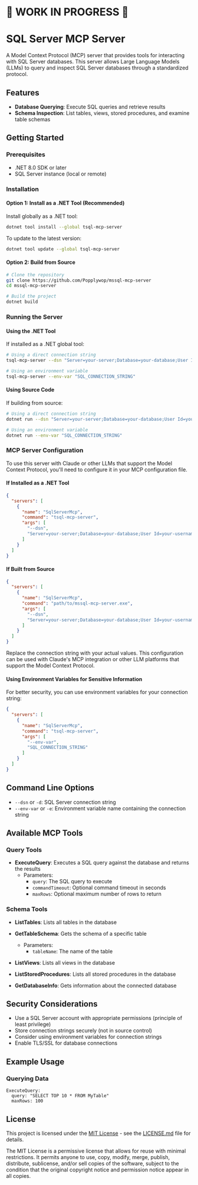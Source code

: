 # 🚧 WORK IN PROGRESS 🚧

# SQL Server MCP Server

A Model Context Protocol (MCP) server that provides tools for interacting with SQL Server databases. This server allows Large Language Models (LLMs) to query and inspect SQL Server databases through a standardized protocol.

## Features

- **Database Querying**: Execute SQL queries and retrieve results
- **Schema Inspection**: List tables, views, stored procedures, and examine table schemas

## Getting Started

### Prerequisites

- .NET 8.0 SDK or later
- SQL Server instance (local or remote)

### Installation

#### Option 1: Install as a .NET Tool (Recommended)

Install globally as a .NET tool:

```bash
dotnet tool install --global tsql-mcp-server
```

To update to the latest version:

```bash
dotnet tool update --global tsql-mcp-server
```

#### Option 2: Build from Source

```bash
# Clone the repository
git clone https://github.com/Popplywop/mssql-mcp-server
cd mssql-mcp-server

# Build the project
dotnet build
```

### Running the Server

#### Using the .NET Tool

If installed as a .NET global tool:

```bash
# Using a direct connection string
tsql-mcp-server --dsn "Server=your-server;Database=your-database;User Id=your-username;Password=your-password;TrustServerCertificate=True;"

# Using an environment variable
tsql-mcp-server --env-var "SQL_CONNECTION_STRING"
```

#### Using Source Code

If building from source:

```bash
# Using a direct connection string
dotnet run --dsn "Server=your-server;Database=your-database;User Id=your-username;Password=your-password;TrustServerCertificate=True;"

# Using an environment variable
dotnet run --env-var "SQL_CONNECTION_STRING"
```

### MCP Server Configuration

To use this server with Claude or other LLMs that support the Model Context Protocol, you'll need to configure it in your MCP configuration file.

#### If Installed as a .NET Tool

```json
{
  "servers": [
    {
      "name": "SqlServerMcp",
      "command": "tsql-mcp-server",
      "args": [
        "--dsn",
        "Server=your-server;Database=your-database;User Id=your-username;Password=your-password;TrustServerCertificate=True;"
      ]
    }
  ]
}
```

#### If Built from Source

```json
{
  "servers": [
    {
      "name": "SqlServerMcp",
      "command": "path/to/mssql-mcp-server.exe",
      "args": [
        "--dsn",
        "Server=your-server;Database=your-database;User Id=your-username;Password=your-password;TrustServerCertificate=True;"
      ]
    }
  ]
}
```

Replace the connection string with your actual values. This configuration can be used with Claude's MCP integration or other LLM platforms that support the Model Context Protocol.

#### Using Environment Variables for Sensitive Information

For better security, you can use environment variables for your connection string:

```json
{
  "servers": [
    {
      "name": "SqlServerMcp",
      "command": "tsql-mcp-server",
      "args": [
        "--env-var",
        "SQL_CONNECTION_STRING"
      ]
    }
  ]
}
```

## Command Line Options

- `--dsn` or `-d`: SQL Server connection string
- `--env-var` or `-e`: Environment variable name containing the connection string

## Available MCP Tools

### Query Tools

- **ExecuteQuery**: Executes a SQL query against the database and returns the results
  - Parameters:
    - `query`: The SQL query to execute
    - `commandTimeout`: Optional command timeout in seconds
    - `maxRows`: Optional maximum number of rows to return

### Schema Tools

- **ListTables**: Lists all tables in the database

- **GetTableSchema**: Gets the schema of a specific table
  - Parameters:
    - `tableName`: The name of the table

- **ListViews**: Lists all views in the database

- **ListStoredProcedures**: Lists all stored procedures in the database

- **GetDatabaseInfo**: Gets information about the connected database

## Security Considerations

- Use a SQL Server account with appropriate permissions (principle of least privilege)
- Store connection strings securely (not in source control)
- Consider using environment variables for connection strings
- Enable TLS/SSL for database connections

## Example Usage

### Querying Data

```
ExecuteQuery:
  query: "SELECT TOP 10 * FROM MyTable"
  maxRows: 100
```

## License

This project is licensed under the [MIT License](LICENSE.md) - see the [LICENSE.md](LICENSE.md) file for details.

The MIT License is a permissive license that allows for reuse with minimal restrictions. It permits anyone to use, copy, modify, merge, publish, distribute, sublicense, and/or sell copies of the software, subject to the condition that the original copyright notice and permission notice appear in all copies.